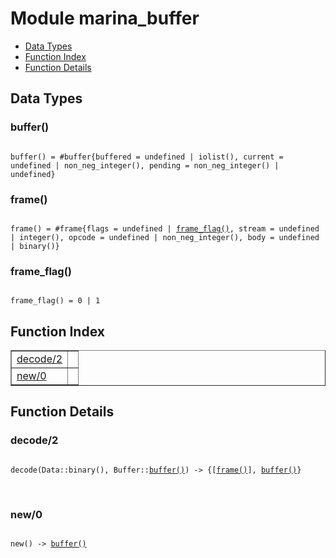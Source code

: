 

# Module marina_buffer #
* [Data Types](#types)
* [Function Index](#index)
* [Function Details](#functions)



<a name="types"></a>

## Data Types ##




### <a name="type-buffer">buffer()</a> ###



<pre><code>
buffer() = #buffer{buffered = undefined | iolist(), current = undefined | non_neg_integer(), pending = non_neg_integer() | undefined}
</code></pre>





### <a name="type-frame">frame()</a> ###



<pre><code>
frame() = #frame{flags = undefined | <a href="#type-frame_flag">frame_flag()</a>, stream = undefined | integer(), opcode = undefined | non_neg_integer(), body = undefined | binary()}
</code></pre>





### <a name="type-frame_flag">frame_flag()</a> ###



<pre><code>
frame_flag() = 0 | 1
</code></pre>


<a name="index"></a>

## Function Index ##


<table width="100%" border="1" cellspacing="0" cellpadding="2" summary="function index"><tr><td valign="top"><a href="#decode-2">decode/2</a></td><td></td></tr><tr><td valign="top"><a href="#new-0">new/0</a></td><td></td></tr></table>


<a name="functions"></a>

## Function Details ##

<a name="decode-2"></a>

### decode/2 ###


<pre><code>
decode(Data::binary(), Buffer::<a href="#type-buffer">buffer()</a>) -&gt; {[<a href="#type-frame">frame()</a>], <a href="#type-buffer">buffer()</a>}
</code></pre>
<br />


<a name="new-0"></a>

### new/0 ###


<pre><code>
new() -&gt; <a href="#type-buffer">buffer()</a>
</code></pre>
<br />


